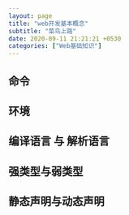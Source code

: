 ```yaml
---
layout: page
title: "web开发基本概念"
subtitle: "菜鸟上路"
date: 2020-09-11 21:21:21 +0530
categories: ["Web基础知识"]
---
```


## 命令

## 环境

## 编译语言 与 解析语言

## 强类型与弱类型

## 静态声明与动态声明
